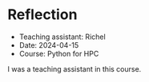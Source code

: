 # Reflection

- Teaching assistant: Richel
- Date: 2024-04-15
- Course: Python for HPC

I was a teaching assistant in this course.
